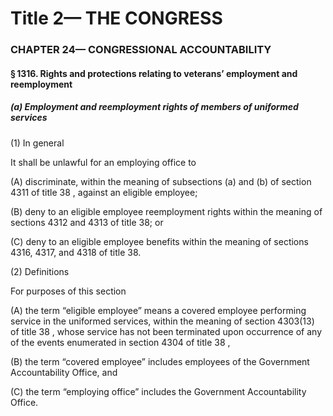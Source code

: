 
# Title 2— THE CONGRESS
### CHAPTER 24— CONGRESSIONAL ACCOUNTABILITY
#### § 1316. Rights and protections relating to veterans’ employment and reemployment
##### (a) Employment and reemployment rights of members of uniformed services

(1) In general

It shall be unlawful for an employing office to

(A) discriminate, within the meaning of subsections (a) and (b) of section 4311 of title 38 , against an eligible employee;

(B) deny to an eligible employee reemployment rights within the meaning of sections 4312 and 4313 of title 38; or

(C) deny to an eligible employee benefits within the meaning of sections 4316, 4317, and 4318 of title 38.

(2) Definitions

For purposes of this section

(A) the term “eligible employee” means a covered employee performing service in the uniformed services, within the meaning of section 4303(13) of title 38 , whose service has not been terminated upon occurrence of any of the events enumerated in section 4304 of title 38 ,

(B) the term “covered employee” includes employees of the Government Accountability Office, and

(C) the term “employing office” includes the Government Accountability Office.

